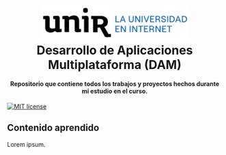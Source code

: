 <h1 align="center">
    <img src="Media/logo_unir.png" width="350px"><br>   
    Desarrollo de Aplicaciones Multiplataforma (DAM)
</h1>

<h4 align="center">Repositorio que contiene todos los trabajos y proyectos hechos durante mi estudio en el curso.</h4>

[![MIT license](https://img.shields.io/badge/license-MIT-lightgrey.svg?longCache=true&style=flat)](LICENSE)

## Contenido aprendido
Lorem ipsum.